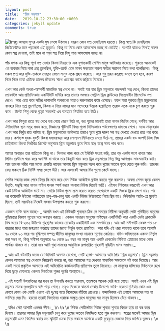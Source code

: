 ```yaml
---
layout: post
title:  "ড্রিম মডুলার"
date:   2019-10-22 23:30:00 +0600
categories: jekyll update
comments: true
---
```


![img](https://i.imgur.com/JR0o1AA.jpg)
অসম্ভব সুন্দর একটা ঘুম ভেঙ্গে উঠলাম। দারুন কোন সপ্ন দেখছিলাম হয়তো। কিন্তু স্বপ্নে কি দেখছিলাম ছিটেফোটাও মনে পড়ছেনা এই মুহুর্তে। কিন্তু তা নিয়ে কোন আফসোস হচ্ছে না মোটেই। আগামি রাতেও নিশ্চই দারুন কোন স্বপ্ন দেখবো, তাই মনে না পড়া স্বপ্ন নিয়ে বিন্দু মাত্র আফসোস হচ্ছে না।

পাঁচ দশক এর কিছু পূর্বে সপ্ন দেখার কিংবা নিয়ন্ত্রণের এক যুগান্তকারী মেশিন মানুষ আবিস্কার করেছে। শুরুতে অনেকেই এর ব্যবহার নিয়ে নানা প্রশ্ন তুলেছিল, যুক্তি-তর্কে একে মানব সভ্যতার দারুণ ক্ষতির সম্ভাবনা নিয়ে কথা বলেছিলো। কিন্তু সকল প্রশ্ন আর যুক্তি-তর্ককে পেছনে ফেলে মানুষ একে গ্রহন করেছে। আর শুধু গ্রহন করেছে বললে ভুল হবে, কারণ দিনে দিনে তারা এটিকে তাদের জীবনের সাথে ওতপ্রেত ভাবে জড়িয়ে নিয়েছে।

এখন আর কেউ অধরা-অস্পর্শী স্বাভাবিক স্বপ্ন দেখে না। সবাই যার যার ড্রিম মডুলারে পছন্দসই সপ্ন দেখে, কিংবা তাদের প্রোফাইল আর প্রতিদিনকার একটিভিটি মনিটর করে তাদের সমন্বয়ে সেন্ট্রাল ড্রিম ক্লাউডের নিয়ন্ত্রনাধীন প্রিসেটেড সপ্ন দেখে। আর এতে করে সস্তির পাশাপাশি অপরাধের মাত্রাও দারুণভাবে কমে এসেছে। ফলে যারা শুরুতে ড্রিম মড্যুলারের ব্যবহার নিয়ে প্রশ্ন তুলেছিলো, কিংবা এ নিয়ে যাদের মনে সন্দেহের উদ্রেক হয়েছিলো তারাও একে একে চুপ করতে শুরু করে। উল্টো শিশু থেকে বুড়ো সকলেই এর ব্যবহারে নিয়মিত হয়ে উঠে।

এখন আর শিশুরা রাতে স্বপ্ন দেখে ভয় পেয়ে জেগে উঠে না, বরং ঘুমের মাঝেই তারা নানান জিনিষ শেখে, দর্শনীয় আর ঐতিহাসিক স্থান সমূহ ভ্রমন করে, বিজ্ঞানের খুঁটিনাটি বিষয় গুলো নিবিড়ভাবে পর্যবেক্ষণের মাধ্যমে শেখে। বয়স্ক মানুষেরাও এখন আর নির্ঘুম রাত কাটায় না, ড্রিম মড্যুলারের বদৌলতে তারাও ঘুমে ঘুমে দারুণ সব স্বপ্ন দেখতে দেখতে রাত পার করে দেয়। কর্মব্যস্ত যুবক-যুবতী কিংবা মধ্যবয়স্করা আর সোস্যাল মিডিয়াতে মেতে উঠে না, তাদের একটা বড় অংশই নিজ নিজ চাহিদামত কিংবা নির্ধারিত প্রিসেট অনুসারে ড্রিম মডুলারে ডুবে গিয়ে স্বপ্নে স্বপ্নে সময় পার করে।

আমার অবস্থাও তার ব্যতিক্রম কিছু না। দিনভর কাজ করে যে ইউনিট সংগ্রহ করি, তার বড় একটা অংশ খাবার আর লিভিং রেন্টালে খরচ করে অবশিষ্ট যা থাকে তার কিছুটা খরচ করে ড্রিম মডুলারের ভিন্ন ভিন্ন আপগ্রেড সাবসক্রাইব করি। আর তারপর শরীর আর মনের প্রশান্তি লাভের আশায় ড্রিম মডুলার সচল করে ঘুমের অতলে ডুবে যেতে শুরু করি। তারপর ফের সকালে ঠিক নির্দিষ্ট সময় জেগে উঠি। আর এভাবেই আমার দিন গুলো কেটে যাচ্ছে।‌

সেদিন সন্ধ্যায় কাজ শেষে ফিরে কি মনে করে যেন নিউজ আর্কাইভ ব্রাউস করতে শুরু করলাম। অবস্য সেসব জুড়ে কেবল উন্নতি, সম্ভৃদ্ধি আর নানান মাইল ফলক স্পর্শ করার গদবাধা নিউজ দিয়েই ভর্তি। এইসব নিউজের কারনেই এখন আর কেউ নিউজ আর্কাইভ ঘাটে না। বোরিং নিউজ গুলো স্ক্রল করতে করতে বেখেয়ালে একটি লিংকে ক্লিক লেগে যায়। পর পর কয়েকটি উইন্ডো পর্যায়ক্রমে চালু-বন্ধ-চালু হয়ে একটি নিউজ উইন্ডোতে গিয়ে স্থির হয়। নিউজটড অটো-প্লে মুডেই ছিলো, তাই সয়ংক্রিয় নিজেই সংবাদ উপস্থাপন করতে শুরু করলো।

একজন ব্যক্তি বলে যাচ্ছে-
_    আপনি যখন এই নিউজটি শুনছেন ঠিক সে সময়ের নিরীক্ষা অনুযায়ী গোটা পৃথিবীতে মানুষের বুদ্ধিমত্তার বিকাশ শূন্যের ঘরে অবস্থান করছে। একজন সাধারন মানুষের মস্তিস্কের একটিভিটি আর একটি ডেটা রেকর্ডেট নিন্ম স্তরের বি-২৫২ টাইপের গৃহস্থলির কাজের রোবটের একটিভিটি এক সমপর্যায়ের। আর এই সমীক্ষাটি কেবল গত ১৫ বছরের মধ্যে যারা জন্মগ্রহণ করেছে তাদের জন্যে নির্ভুল ভাবে প্রমাণিত। আর যদি এই ধারা অব্যহত থাকে তবে আগামি ৭০ থেকে ৯০ বছর পর বুদ্ধিমত্তা সম্পন্ন জীবিত মানুষের সংখ্যা দাড়াবে শূণ্যের কোঠায়। যদিও ভবিষ্যতকে একদম নির্ভুল বলা সম্ভব না, কিন্তু সমীক্ষা অনুসারে ৭০ থেকে ৯০ বছর পর মানুষ আর একটি রেকর্ডেড মিডিয়া প্লেয়ারের মাঝে কোন পার্থক্য থাকবে না। তারা হবে আদি গুহা মানবের আধুনিকে রূপান্তরিত গৃহবাসী বুদ্ধিহীন মানব সন্তান।_

_    আর এই ঘটনাটির জন্যে যে জিনিষটি অবদান রেখেছে, সেটি হলো- আমাদের অতি প্রিয় 'ড্রিম মডুলার'। ড্রিম মডুলার কেবল আমাদের স্বপ্ন দেখাকে নিয়ন্ত্রনই করছে না, বরং আমাদের স্বপ্ন দেখবার স্বাভাবিক ক্ষমতাকে নষ্ট করে দিয়েছে। আর একই সাথে প্রকৃতিও আমাদের এই অবিবেচিত কার্জক্রমটির প্রতিশোধ তুলে নিয়েছে। সে মানুষের মস্তিস্কের বির্বতনকে রূখে দিয়ে ছুড়ে ফেলেছে একদম বিবর্তনের শুরুর পূর্বের অবস্থানে।_

_    এই সত্যটি উৎঘাটনের পর যখন তা উপলদ্ধি করতে পারলাম, ততক্ষনে অনেক দেরি হয়ে গেছে। সবাই এখন এই ড্রিম মডুলার নামক দুঃস্বপ্নটাতে বন্দি পড়ে গেছে। তবুও নিজেকে স্বান্তনা দেবার উদ্দেশ্যে ভাবি- হয়তো দুনিয়ার কোন এক কোণে কোন এক গোষ্ঠি এখনো এই দুঃস্বপ্ন হতে নিজেদের বাঁচিয়ে রেখেছে। গড্ডালিকার এই প্রবাহে আমাদের মত গা ভাসিয়ে দেয় নি। হয়তো তারাই বিবর্তনের ধারাকে অক্ষুন্ন রেখে মানুষের মত মানুষ হিসেবে বেঁচে থাকবে।_

_    যদিও সেই আশাটি একদম ক্ষীণ।_
\n
\n
\n
নিউজ পোর্টালটার নিউজ শুনতে শুনতে বিরক্ত হয়ে তা বন্ধ করে দিলাম। তারপর আমার ড্রিম মডুলারটি চালু করে ঘুমের অতলে নিমজ্জিত হতে শুরু করলাম। স্বপ্নের মাঝেই আমার ড্রিম মডুলারটি এমন বিচলিত করার মত স্মৃতিটি ঢেকে দিয়ে সকালে আমাকে একটি ফুরফুরে মেজাজ দিয়ে জাগিয়ে তুলবে।
\n
\n
